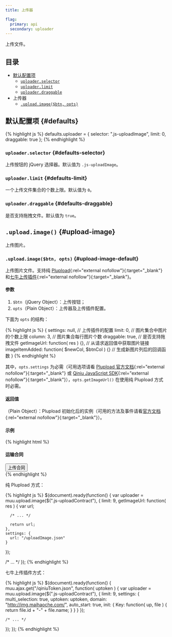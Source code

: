 ```yaml
---
title: 上传器

flag:
  primary: api
  secondary: uploader
---
```


上传文件。

## 目录

* [默认配置项](#defaults)
  * [`uploader.selector`](#defaults-selector)
  * [`uploader.limit`](#defaults-limit)
  * [`uploader.draggable`](#defaults-draggable)
* 上传器
  * [`.upload.image($btn, opts)`](#upload-image-default)

## 默认配置项 {#defaults}

{% highlight js %}
defaults.uploader = {
  selector: ".js-uploadImage",
  limit: 0,
  draggable: true
};
{% endhighlight %}

### `uploader.selector` {#defaults-selector}

上传按钮的 jQuery 选择器。默认值为 `.js-uploadImage`。

### `uploader.limit` {#defaults-limit}

一个上传文件集合的个数上限。默认值为 `0`。

### `uploader.draggable` {#defaults-draggable}

是否支持拖拽文件。默认值为 `true`。

## `.upload.image()` {#upload-image}

上传图片。

### `.upload.image($btn, opts)` {#upload-image-default}

上传图片文件。支持纯 [Plupload](http://www.plupload.com/){:rel="external nofollow"}{:target="_blank"} 和[七牛上传插件](https://github.com/qiniu/js-sdk){:rel="external nofollow"}{:target="_blank"}。

#### 参数

1. `$btn`（jQuery Object）：上传按钮；
2. `opts`（Plain Object）：上传器及上传插件配置。

下面为 `opts` 的结构：

{% highlight js %}
{
  settings: null,                                     // 上传插件的配置
  limit: 0,                                           // 图片集合中图片的个数上限
  column: 3,                                          // 图片集合每行图片个数
  draggable: true,                                    // 是否支持拖拽文件
  getImageUrl: function( res ) {},                    // 从请求返回值中获取图片链接
  imageItemAdded: function( $newCol, $btnCol ) {}     // 生成新图片列后的回调函数
}
{% endhighlight %}

其中，`opts.settings` 为必需（可用选项请看 [Plupload 官方文档](http://www.plupload.com/docs/v2/Options){:rel="external nofollow"}{:target="_blank"} 或 [Qiniu JavaScript SDK](https://github.com/qiniu/js-sdk){:rel="external nofollow"}{:target="_blank"}），`opts.getImageUrl()` 在使用纯 Plupload 方式时必需。

#### 返回值

（Plain Object）：Plupload 初始化后的实例（可用的方法及事件请看[官方文档](http://www.plupload.com/docs/v2/Uploader){:rel="external nofollow"}{:target="_blank"}）。

#### 示例

{% highlight html %}
<div id="transportationContracts">
  <h4>运输合同</h4>
  <div class="ImageList row">
    <div class="ImageList-item col-sm-4">
      <button class="ImageItem ImageItem--add js-uploadContract" type="button">
        <div><span><i class="fa fa-plus"></i><span>上传合同</span></span></div>
      </button>
    </div>
  </div>
</div>
{% endhighlight %}

纯 Plupload 方式：

{% highlight js %}
$(document).ready(function() {
  var uploader = muu.upload.image($(".js-uploadContract"), {
    limit: 9,
    getImageUrl: function( res ) {
      var url;

      /* ... */

      return url;
    },
    settings: {
      url: "/uploadImage.json"
    }
  });

  /* ... */
});
{% endhighlight %}

七牛上传插件方式：

{% highlight js %}
$(document).ready(function() {
  muu.ajax.get("/qiniuToken.json", function( uptoken ) {
    var uploader = muu.upload.image($(".js-uploadContract"), {
      limit: 9,
      settings: {
        multi_selection: true,
        uptoken: uptoken,
        domain: "http://img.maihaoche.com/",
        auto_start: true,
        init: {
          Key: function( up, file ) {
            return file.id + "-" + file.name;
          }
        }
      }
    });

    /* ... */
  });
});
{% endhighlight %}
